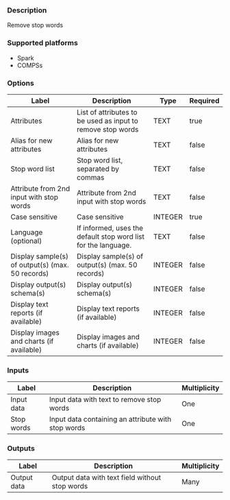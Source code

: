 ###  Description
Remove stop words

###  Supported platforms
* Spark
* COMPSs

###  Options
| Label | Description | Type | Required |
|---|---|---|---|
| Attributes | List of attributes to be used as input to remove stop words | TEXT | true |
| Alias for new attributes | Alias for new attributes | TEXT | false |
| Stop word list | Stop word list, separated by commas | TEXT | false |
| Attribute from 2nd input with stop words | Attribute from 2nd input with stop words | TEXT | false |
| Case sensitive | Case sensitive | INTEGER | true |
| Language (optional) | If informed, uses the default stop word list for the language. | TEXT | false |
| Display sample(s) of output(s) (max. 50 records) | Display sample(s) of output(s) (max. 50 records) | INTEGER | false |
| Display output(s) schema(s) | Display output(s) schema(s) | INTEGER | false |
| Display text reports (if available) | Display text reports (if available) | INTEGER | false |
| Display images and charts (if available) | Display images and charts (if available) | INTEGER | false |

###  Inputs
| Label | Description | Multiplicity |
|---|---|---|
| Input data | Input data with text to remove stop words | One |
| Stop words | Input data containing an attribute with stop words | One |

###  Outputs
| Label | Description | Multiplicity |
|---|---|---|
| Output data | Output data with text field without stop words | Many |

